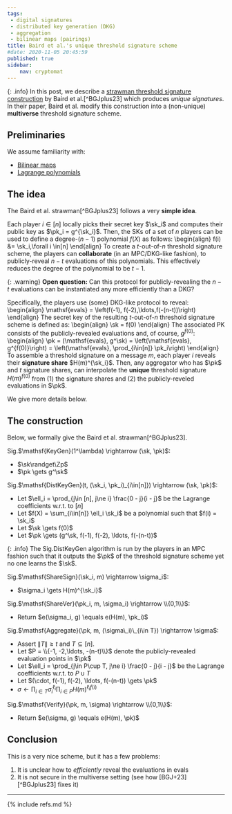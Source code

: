 ```yaml
---
tags:
 - digital signatures
 - distributed key generation (DKG)
 - aggregation
 - bilinear maps (pairings)
title: Baird et al.'s unique threshold signature scheme
#date: 2020-11-05 20:45:59
published: true 
sidebar:
    nav: cryptomat
---
```


{: .info}
In this post, we describe a [strawman threshold signature construction](/pictures/2024-05-08-mts.png) by Baird et al.[^BGJplus23] which produces _unique signatures_.
In their paper, Baird et al. modify this construction into a (non-unique) **multiverse** threshold signature scheme.

<!--more-->

## Preliminaries

We assume familiarity with:
 - [Bilinear maps](/pairings)
 - [Lagrange polynomials](/lagrange-interpolation)

## The idea

The Baird et al. strawman[^BGJplus23] follows a very **simple idea**.

Each player $i\in[n]$ locally picks their secret key $\sk_i$ and computes their public key as $\pk_i = g^{\sk_i}$.
Then, the SKs of a set of $n$ players can be used to define a degree-$(n-1)$ polynomial $f(X)$ as follows:
\begin{align}
f(i) &= \sk_i,\forall i \in[n]
\end{align}
To create a $t$-out-of-$n$ threshold signature scheme, the players can **collaborate** (in an MPC/DKG-like fashion), to publicly-reveal $n-t$ evaluations of this polynomials.
This effectively reduces the degree of the polynomial to be $t-1$.

{: .warning}
**Open question:** Can this protocol for publicly-revealing the $n-t$ evaluations can be instantiated any more efficiently than a DKG?

Specifically, the players use (some) DKG-like protocol to reveal:
\begin{align}
\mathsf{evals} = \left(f(-1), f(-2),\ldots,f(-(n-t))\right)
\end{align}
The secret key of the resulting $t$-out-of-$n$ threshold signature scheme is defined as:
\begin{align}
\sk = f(0)
\end{align}
The associated PK consists of the publicly-revealed evaluations and, of course, $g^{f(0)}$:
\begin{align}
\pk = (\mathsf{evals}, g^\sk) = \left(\mathsf{evals}, g^{f(0)}\right) = \left(\mathsf{evals}, \prod_{i\in[n]} \pk_i\right)
\end{align}
To assemble a threshold signature on a message $m$, each player $i$ reveals their **signature share** $H(m)^{\sk_i}$.
Then, any aggregator who has $\pk$ and $t$ signature shares, can interpolate the **unique** threshold signature $H(m)^{f(0)}$ from (1) the signature shares and (2) the publicly-reveled evaluations in $\pk$.

We give more details below.

## The construction

Below, we formally give the Baird et al. strawman[^BGJplus23].

$\mathsf{Sig}$.$\mathsf{KeyGen}(1^\lambda) \rightarrow (\sk, \pk)$:
 - $\sk\randget\Zp$  
 - $\pk \gets g^\sk$

$\mathsf{Sig}$.$\mathsf{DistKeyGen}(t, (\sk_i, \pk_i)_{i\in[n]}) \rightarrow (\sk, \pk)$:
 - Let $\ell_i = \prod_{j\in [n], j\ne i} \frac{0 - j}{i - j}$ be the Lagrange coefficients w.r.t. to $[n]$ 
 - Let $f(X) = \sum_{i\in[n]} \ell_i \sk_i$ be a polynomial such that $f(i) = \sk_i$
 - Let $\sk \gets f(0)$
 - Let $\pk \gets (g^\sk, f(-1), f(-2), \ldots, f(-(n-t))$

{: .info}
The $\mathsf{Sig.DistKeyGen}$ algorithm is run by the players in an MPC fashion such that it outputs the $\pk$ of the threshold signature scheme yet no one learns the $\sk$.

$\mathsf{Sig}$.$\mathsf{ShareSign}(\sk_i, m) \rightarrow \sigma_i$:
 - $\sigma_i \gets H(m)^{\sk_i}$

$\mathsf{Sig}$.$\mathsf{ShareVer}(\pk_i, m, \sigma_i) \rightarrow \\{0,1\\}$:
 - Return $e(\sigma_i, g) \equals e(H(m), \pk_i)$

$\mathsf{Sig}$.$\mathsf{Aggregate}(\pk, m, (\sigma\_i)\_{i\in T}) \rightarrow \sigma$:
 - Assert $\|T\| \ge t$ and $T \subseteq [n]$.
 - Let $P = \\{-1, -2,\ldots, -(n-t)\\}$ denote the publicly-revealed evaluation points in $\pk$
 - Let $\ell_i = \prod_{j\in P\cup T, j\ne i} \frac{0 - j}{i - j}$ be the Lagrange coefficients w.r.t. to $P\cup T$ 
 - Let $(\cdot, f(-1), f(-2), \ldots, f(-(n-t)) \gets \pk$
 - $\sigma \gets \prod_{i\in T} \sigma_i^{\ell_i} \prod_{i\in P} H(m)^{\ell_i f(i)}$

$\mathsf{Sig}$.$\mathsf{Verify}(\pk, m, \sigma) \rightarrow \\{0,1\\}$:
 - Return $e(\sigma, g) \equals e(H(m), \pk)$

## Conclusion

This is a very nice scheme, but it has a few problems:

 1. It is unclear how to _efficiently_ reveal the evaluations in $\mathsf{evals}$
 2. It is not secure in the multiverse setting (see how [BGJ+23][^BGJplus23] fixes it)

<!--
## Attempt to fix strawman from \[BGJ+23e\][^BGJplus23]

{: .warning}
**Oh... problem:** $g^{f(0)}$ can be predicted ahead of time $\Rightarrow$ if VUF is $e(g^{f(0)}, H(m)) = e(\sigma^\mathsf{pub}, H(m)) \cdot e(g, \sigma^\mathsf{priv})$, as per [BGJ+23e], then it's predictable.
[BGJ+23e] gives a ZKPoK of $\sigma^\mathsf{pub}$ w.r.t the PKs, but this doesn't make the pairing above any less predictable. 
That's why they rely on the unpredictable, **non-unique** $\sigma^\mathsf{priv}$ as part of their signature.

$\mathsf{Sig}$.$\mathsf{KeyGen}(1^\lambda) \rightarrow (\sk, \pk)$:
 - $\sk\randget\Zp$  
 - $\pk \gets g^\sk$

$\mathsf{Sig}$.$\mathsf{ShareSign}\_\sk(m) \rightarrow \sigma$:
 - $\sigma \gets H(m)^\sk$

$\mathsf{Sig}$.$\mathsf{ShareVer}\_\pk(m, \sigma) \rightarrow \\{0,1\\}$:
 - Return $e(\sigma, g) \equals e(H(m), \pk)$

$\mathsf{Sig}$.$\mathsf{Aggregate}(m, (\sigma\_i)\_{i\in T}, (\pk_j)_{j\in [n]}) \rightarrow \\{\sigma, \pi\\}$:
 - Assert $\|T\| \ge t$ and $T \subseteq [n]$.
 - Let $D = \\{-1, -2,\ldots, -(n-t)\\} \cup T$ denote the evaluation domain
 - Let $\ell_i = \prod_{j\in D, j\ne i} \frac{0 - j}{i - j}$ be the Lagrange coefficients w.r.t. to $D$ 
 - $\sigma^{\mathsf{priv}} \gets \prod_{i\in T} \sigma_i^{\ell_i}$
 - $\sigma^{\mathsf{pub}} \gets  \prod_{j\in D\setminus T} \pk_j^{\ell_j}$
 - $\pi = $ ?? 
 - (**Note:** $\sigma^\mathsf{pub}\cdot \sigma^\mathsf{priv} = H(m)^{f(0)}$, where $f(X)$ is the polynomial such that $f(i) = \sk_i$ for each player $i \in [n]$)

$\mathsf{Sig}$.$\mathsf{Verify}(m, \sigma, \pi, (\pk\_i)\_{i\in [n]}) \rightarrow \\{0,1\\}$:
 - ??
-->

---

{% include refs.md %}
